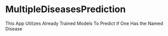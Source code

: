 # MultipleDiseasesPrediction
This App Utilizes Already Trained Models To Predict if One Has the Named Disease
